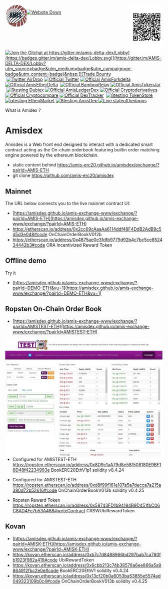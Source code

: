 <img align="left" src="https://github.com/amisolution/ERC20-AMIS/raw/master/amis-logo3.png" alt="amis-logo3"/>
<img align="right" src="https://github.com/amisolution/ERC20-AMIS/raw/master/images/AMIS-QRCODE.png" alt="AMIS-QRCODE" width="100"/>

[![Website Down](https://img.shields.io/badge/website-down-red.svg)](http://erc20-amis.amisolution.net/)&nbsp;
[![Join the Gitchat at https://gitter.im/amis-delta-dex/Lobby](https://badges.gitter.im/amis-delta-dex/Lobby.svg)](https://gitter.im/AMIS-DELTA-DEX/Lobby?utm_source=badge&utm_medium=badge&utm_campaign=pr-badge&utm_content=badge)&nbsp;[![Trade Bounty](https://img.shields.io/badge/trade-bounty-orange.svg)](https://github.com/amisolution/ERC20-AMIS/issues/)&nbsp;[![Twitter AirDrop](https://img.shields.io/badge/Twitter-Airdrop-red.svg)](https://twitter.com/AMIStoken_ERC20)&nbsp;[![Official Twitter](https://img.shields.io/badge/official-twitter-brightgreen.svg)](https://twitter.com/amis_erc20)&nbsp;[![Official AmisForkdelta](https://img.shields.io/badge/official-forkdelta-brightgreen.svg)](https://forkdelta.app/#!/trade/0x949bed886c739f1a3273629b3320db0c5024c719-ETH)
&nbsp;[![Official AmisEtherDelta](https://img.shields.io/badge/official-etherdelta-brightgreen.svg)](https://etherdelta.com/#0x949bed886c739f1a3273629b3320db0c5024c719-ETH)
&nbsp;[![Official BambooRelay](https://img.shields.io/badge/official-bamboorelay-brightgreen.svg)](https://bamboorelay.com/trade/AMIS-WETH)&nbsp;[![Official AmisTokenJar](https://img.shields.io/badge/official-tokenjar-brightgreen.svg)](https://tokenjar.io/amis)
&nbsp;[![ßtesting Dubiex](https://img.shields.io/badge/ßtesting-dubiex-yellow.svg)](https://dubiex.com/AMIS/ETH)&nbsp;[![Official AmisLedgerDex](https://img.shields.io/badge/official-ledgerdex-1330e3.svg)](https://app.ledgerdex.com/#/app/orders/maker-taker/AMIS/0x949bed886c739f1a3273629b3320db0c5024c719/WETH/0xc02aaa39b223fe8d0a0e5c4f27ead9083c756cc2
)&nbsp;[![Official Cryptoderivatives](https://img.shields.io/badge/official-cryptoderivatives-4330e7.svg)](https://cryptoderivatives.market/token/AMIS)&nbsp;[![Official Cryptocompare](https://img.shields.io/badge/official-cryptocompare-brightgreen.svg)](https://www.cryptocompare.com/coins/amis)&nbsp;[![Official DexTracker](https://img.shields.io/badge/official-dextracker-brightgreen.svg)](https://etherscan.io/dextracker?filter=&q=AMIS)
&nbsp;[![ßtesting TokenStore](https://img.shields.io/badge/ßtesting-TokenStore-yellow.svg)](https://token.store/trade/0x949bed886c739f1a3273629b3320db0c5024c719)
&nbsp;[![αtesting EthenMarket](https://img.shields.io/badge/αtesting-ethenmarket-lightgrey.svg)](https://ethen.market/949bed886c739f1a3273629b3320db0c5024c719)&nbsp;[![ßtesting AmisDex](https://img.shields.io/badge/ßtesting-amisdex-lightblue.svg)](https://amis-erc20.github.io/amisdex);[![Live stateofthedapps](https://img.shields.io/badge/live-stateofthedapps-brightgreen.svg)](https://www.stateofthedapps.com/dapps/amisdex)


What is Amidex ?

# Amisdex

Amisdex is a Web front end designed to interact with a dedicated smart contract acting as the On-chain orderbook featuring builtin order matching engine powered by the ethereum blockchain. 
* static content behind https://amis-erc20.github.io/amisdex/exchange/?pairId=AMIS-ETH
* git clone https://github.com/amis-erc20/amisdex

## Mainnet

The URL below connects you to the live mainnet contract UI:
- [https://amisdex.github.io/amis-exchange-www/exchange/?pairId=AMIS-ETH](https://amisdex.github.io/amis-exchange-www/exchange/?pairId=AMIS-ETH)
- https://etherscan.io/address/0x2cc69cAaaAa6114ddf48F4DdB2AdB9c5d5d3e048#code OnChainOrderBookV012b  
- https://etherscan.io/address/0x4875ae0e3fdfb9779d92b4c7bc5ce852434442b3#code ORA Incentivized Reward Token

## Offline demo
Try it
- [https://amisdex.github.io/amis-exchange-www/exchange/?pairId=DEMO-ETH&vu=1](https://amisdex.github.io/amis-exchange-www/exchange/?pairId=DEMO-ETH&vu=1)

## Ropsten On-Chain Order Book

- [https://amisdex.github.io/amis-exchange-www/exchange/?pairId=AMISTEST-ETH](https://amisdex.github.io/amis-exchange-www/exchange/?pairId=AMISTEST-ETH)
<img align="left" src="https://raw.githubusercontent.com/amisdex/amis-exchange-www/master/img/amisdex-preview-test.png" alt="Preview of the AmisDex Interface" style="vertical-align: bottom;">
  
- Configured for AMISTEST-ETH https://ropsten.etherscan.io/address/0x8D9c1aA79d8e58f508180E9BF16D48f42234993e BookERC20EthV1p1 solidity v0.4.24
- Configured for AMISTEST-ETH https://ropsten.etherscan.io/address/0xd8f99f161e107a5a7decca7a215a380d72b52616#code OnChainOrderBookV013b solidity v0.4.25

- Ropsten Reward Token
https://ropsten.etherscan.io/address/0x58743FD1b94184B9D451fbC06C8AD4Fe7b53A488#writeContract CRSWUbiRewardToken


## Kovan

- [https://amisdex.github.io/amis-exchange-www/exchange/?pairId=AMISK-ETH](https://amisdex.github.io/amis-exchange-www/exchange/?pairId=AMISK-ETH)
- https://kovan.etherscan.io/address/0xb7c7d8488966bd297bab7ca780fb1923f982a419#code  UbiRewardToken
- https://kovan.etherscan.io/address/0x6cbb213c74b38578a6ee866a5a9864912fbc2e0e#code  BookERC20EthV1 solidity v0.4.24
- https://kovan.etherscan.io/address/0x13cf20b0a6053ba53855e5574ad049323109b0c4#code  OnChainOrderBookV013b solidity v0.4.25
